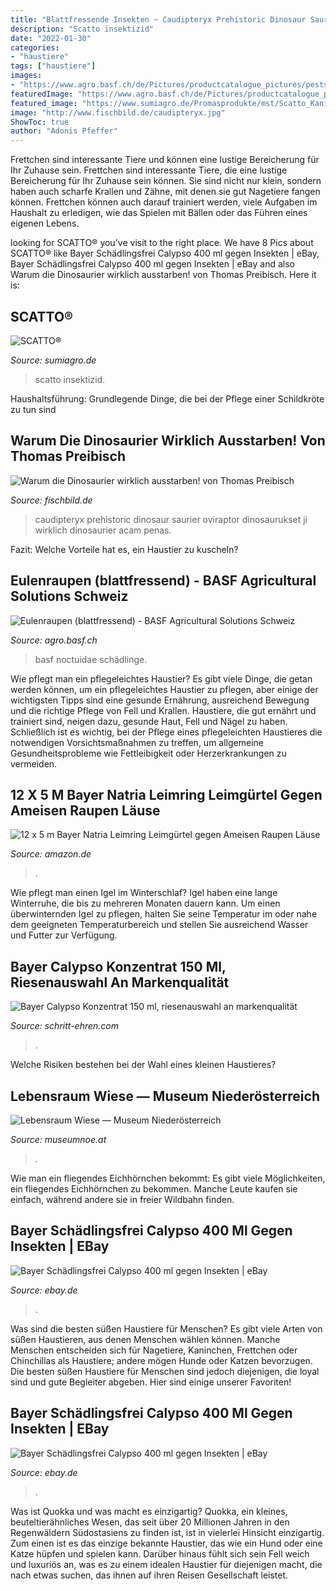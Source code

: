 ```yaml
---
title: "Blattfressende Insekten ~ Caudipteryx Prehistoric Dinosaur Saurier Oviraptor Dinosaurukset Ji Wirklich Dinosaurier Acam Penas"
description: "Scatto insektizid"
date: "2022-01-30"
categories:
- "haustiere"
tags: ["haustiere"]
images:
- "https://www.agro.basf.ch/de/Pictures/productcatalogue_pictures/pests_pictures/Weichhautmilben_01_1000x563.jpg?1554309522240"
featuredImage: "https://www.agro.basf.ch/de/Pictures/productcatalogue_pictures/pests_pictures/Weichhautmilben_01_1000x563.jpg?1554309522240"
featured_image: "https://www.sumiagro.de/Promasprodukte/mst/Scatto_Kanister_5L.jpg"
image: "http://www.fischbild.de/caudipteryx.jpg"
ShowToc: true
author: "Adonis Pfeffer"
---
```



Frettchen sind interessante Tiere und können eine lustige Bereicherung für Ihr Zuhause sein.
Frettchen sind interessante Tiere, die eine lustige Bereicherung für Ihr Zuhause sein können. Sie sind nicht nur klein, sondern haben auch scharfe Krallen und Zähne, mit denen sie gut Nagetiere fangen können. Frettchen können auch darauf trainiert werden, viele Aufgaben im Haushalt zu erledigen, wie das Spielen mit Bällen oder das Führen eines eigenen Lebens.

	

		
looking for SCATTO® you've visit to the right place. We have 8 Pics about SCATTO® like Bayer Schädlingsfrei Calypso 400 ml gegen Insekten | eBay, Bayer Schädlingsfrei Calypso 400 ml gegen Insekten | eBay and also Warum die Dinosaurier wirklich ausstarben! von Thomas Preibisch. Here it is:
		
    
## SCATTO®

<img loading=lazy src="https://www.sumiagro.de/Promasprodukte/mst/Scatto_Kanister_5L.jpg" onerror="this.onerror=null;this.src='https://tse3.mm.bing.net/th?id=OIP.IlR1g8uIsIoJGmZnx3RgYwHaK2&amp;pid=15.1';" alt="SCATTO®">

_Source: sumiagro.de_

>scatto insektizid. 

	

Haushaltsführung: Grundlegende Dinge, die bei der Pflege einer Schildkröte zu tun sind

    
## Warum Die Dinosaurier Wirklich Ausstarben! Von Thomas Preibisch

<img loading=lazy src="http://www.fischbild.de/caudipteryx.jpg" onerror="this.onerror=null;this.src='https://tse4.mm.bing.net/th?id=OIP.qbLEd3h7a86SxSjAl1U1sQHaHc&amp;pid=15.1';" alt="Warum die Dinosaurier wirklich ausstarben! von Thomas Preibisch">

_Source: fischbild.de_

>caudipteryx prehistoric dinosaur saurier oviraptor dinosaurukset ji wirklich dinosaurier acam penas. 

	

Fazit: Welche Vorteile hat es, ein Haustier zu kuscheln?

    
## Eulenraupen (blattfressend) - BASF Agricultural Solutions Schweiz

<img loading=lazy src="https://www.agro.basf.ch/de/Pictures/productcatalogue_pictures/pests_pictures/Weichhautmilben_01_1000x563.jpg?1554309522240" onerror="this.onerror=null;this.src='https://tse2.mm.bing.net/th?id=OIP.IjDhTNrm3y2i7w62ixmyZwHaEK&amp;pid=15.1';" alt="Eulenraupen (blattfressend) - BASF Agricultural Solutions Schweiz">

_Source: agro.basf.ch_

>basf noctuidae schädlinge. 

	

Wie pflegt man ein pflegeleichtes Haustier?
Es gibt viele Dinge, die getan werden können, um ein pflegeleichtes Haustier zu pflegen, aber einige der wichtigsten Tipps sind eine gesunde Ernährung, ausreichend Bewegung und die richtige Pflege von Fell und Krallen. Haustiere, die gut ernährt und trainiert sind, neigen dazu, gesunde Haut, Fell und Nägel zu haben. Schließlich ist es wichtig, bei der Pflege eines pflegeleichten Haustieres die notwendigen Vorsichtsmaßnahmen zu treffen, um allgemeine Gesundheitsprobleme wie Fettleibigkeit oder Herzerkrankungen zu vermeiden.

    
## 12 X 5 M Bayer Natria Leimring Leimgürtel Gegen Ameisen Raupen Läuse

<img loading=lazy src="https://images-na.ssl-images-amazon.com/images/I/917DUYEv-jL._AC_SX466_.jpg" onerror="this.onerror=null;this.src='https://tse3.mm.bing.net/th?id=OIP.50RIxyWMXBMm-MPz5sWx-AAAAA&amp;pid=15.1';" alt="12 x 5 m Bayer Natria Leimring Leimgürtel gegen Ameisen Raupen Läuse">

_Source: amazon.de_

>. 

	

Wie pflegt man einen Igel im Winterschlaf?
Igel haben eine lange Winterruhe, die bis zu mehreren Monaten dauern kann. Um einen überwinternden Igel zu pflegen, halten Sie seine Temperatur im oder nahe dem geeigneten Temperaturbereich und stellen Sie ausreichend Wasser und Futter zur Verfügung.

    
## Bayer Calypso Konzentrat 150 Ml, Riesenauswahl An Markenqualität

<img loading=lazy src="https://schritt-ehren.com/kufe/Uci_htUKBGYA79LqztYRQQAAAA.jpg" onerror="this.onerror=null;this.src='https://tse1.mm.bing.net/th?id=OIP.upRqvK7AvlKSwL18KNyDhQAAAA&amp;pid=15.1';" alt="Bayer Calypso Konzentrat 150 ml, riesenauswahl an markenqualität">

_Source: schritt-ehren.com_

>. 

	

Welche Risiken bestehen bei der Wahl eines kleinen Haustieres?

    
## Lebensraum Wiese — Museum Niederösterreich

<img loading=lazy src="https://1.bp.blogspot.com/-u4d4AoV6Mw0/VRPsYo59XFI/AAAAAAAACMM/jryBTIBOEUM/s1600/IMG_8968_.jpg" onerror="this.onerror=null;this.src='https://tse3.mm.bing.net/th?id=OIP.ocHLijrcZziSq9qlrwqFAQHaB4&amp;pid=15.1';" alt="Lebensraum Wiese — Museum Niederösterreich">

_Source: museumnoe.at_

>. 

	

Wie man ein fliegendes Eichhörnchen bekommt: Es gibt viele Möglichkeiten, ein fliegendes Eichhörnchen zu bekommen. Manche Leute kaufen sie einfach, während andere sie in freier Wildbahn finden.

    
## Bayer Schädlingsfrei Calypso 400 Ml Gegen Insekten | EBay

<img loading=lazy src="http://media.kas-stralsund.de/ArticleBig/bayer-calypso-400ml.jpg" onerror="this.onerror=null;this.src='https://tse3.mm.bing.net/th?id=OIP.v7SSPJ_H4WdrFHQgge-0EAHaHa&amp;pid=15.1';" alt="Bayer Schädlingsfrei Calypso 400 ml gegen Insekten | eBay">

_Source: ebay.de_

>. 

	

Was sind die besten süßen Haustiere für Menschen?
Es gibt viele Arten von süßen Haustieren, aus denen Menschen wählen können. Manche Menschen entscheiden sich für Nagetiere, Kaninchen, Frettchen oder Chinchillas als Haustiere; andere mögen Hunde oder Katzen bevorzugen. Die besten süßen Haustiere für Menschen sind jedoch diejenigen, die loyal sind und gute Begleiter abgeben. Hier sind einige unserer Favoriten!

    
## Bayer Schädlingsfrei Calypso 400 Ml Gegen Insekten | EBay

<img loading=lazy src="http://media.kas-stralsund.de/ArticleMiddle/bayer-calypso-400ml.jpg" onerror="this.onerror=null;this.src='https://tse2.mm.bing.net/th?id=OIP.3szbmlEL_9opzR0sqCOguwHaHa&amp;pid=15.1';" alt="Bayer Schädlingsfrei Calypso 400 ml gegen Insekten | eBay">

_Source: ebay.de_

>. 

	

Was ist Quokka und was macht es einzigartig?
Quokka, ein kleines, beuteltierähnliches Wesen, das seit über 20 Millionen Jahren in den Regenwäldern Südostasiens zu finden ist, ist in vielerlei Hinsicht einzigartig. Zum einen ist es das einzige bekannte Haustier, das wie ein Hund oder eine Katze hüpfen und spielen kann. Darüber hinaus fühlt sich sein Fell weich und luxuriös an, was es zu einem idealen Haustier für diejenigen macht, die nach etwas suchen, das ihnen auf ihren Reisen Gesellschaft leistet.

